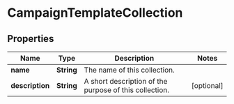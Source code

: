 

# CampaignTemplateCollection

## Properties

Name | Type | Description | Notes
------------ | ------------- | ------------- | -------------
**name** | **String** | The name of this collection. | 
**description** | **String** | A short description of the purpose of this collection. |  [optional]



